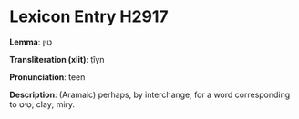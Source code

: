 # Lexicon Entry H2917

**Lemma**: טִין

**Transliteration (xlit)**: ṭîyn

**Pronunciation**: teen

**Description**:
(Aramaic) perhaps, by interchange, for a word corresponding to טִיט; clay; miry.
